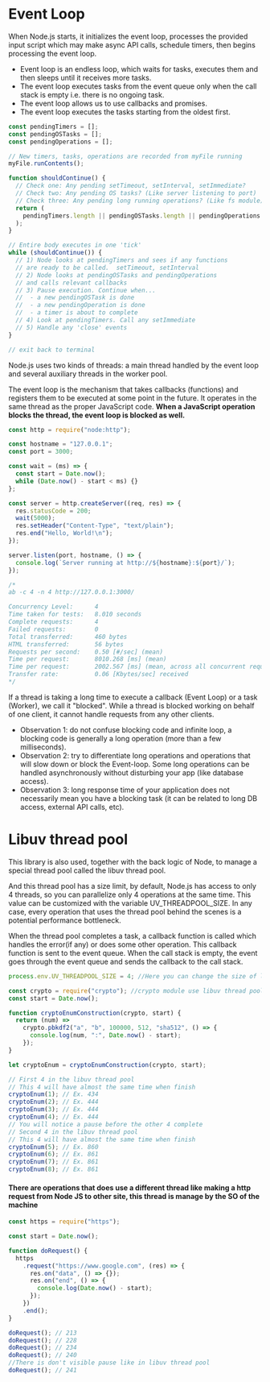 # Event Loop

When Node.js starts, it initializes the event loop, processes the provided input script which may make async API calls, schedule timers, then begins processing the event loop.

- Event loop is an endless loop, which waits for tasks, executes them and then sleeps until it receives more tasks.
- The event loop executes tasks from the event queue only when the call stack is empty i.e. there is no ongoing task.
- The event loop allows us to use callbacks and promises.
- The event loop executes the tasks starting from the oldest first.

```js script
const pendingTimers = [];
const pendingOSTasks = [];
const pendingOperations = [];

// New timers, tasks, operations are recorded from myFile running
myFile.runContents();

function shouldContinue() {
  // Check one: Any pending setTimeout, setInterval, setImmediate?
  // Check two: Any pending OS tasks? (Like server listening to port)
  // Check three: Any pending long running operations? (Like fs module)
  return (
    pendingTimers.length || pendingOSTasks.length || pendingOperations.length
  );
}

// Entire body executes in one 'tick'
while (shouldContinue()) {
  // 1) Node looks at pendingTimers and sees if any functions
  // are ready to be called.  setTimeout, setInterval
  // 2) Node looks at pendingOSTasks and pendingOperations
  // and calls relevant callbacks
  // 3) Pause execution. Continue when...
  //  - a new pendingOSTask is done
  //  - a new pendingOperation is done
  //  - a timer is about to complete
  // 4) Look at pendingTimers. Call any setImmediate
  // 5) Handle any 'close' events
}

// exit back to terminal
```

Node.js uses two kinds of threads: a main thread handled by the event loop and several auxiliary threads in the worker pool.

The event loop is the mechanism that takes callbacks (functions) and registers them to be executed at some point in the future. It operates in the same thread as the proper JavaScript code. **When a JavaScript operation blocks the thread, the event loop is blocked as well.**

```js script
const http = require("node:http");

const hostname = "127.0.0.1";
const port = 3000;

const wait = (ms) => {
  const start = Date.now();
  while (Date.now() - start < ms) {}
};

const server = http.createServer((req, res) => {
  res.statusCode = 200;
  wait(5000);
  res.setHeader("Content-Type", "text/plain");
  res.end("Hello, World!\n");
});

server.listen(port, hostname, () => {
  console.log(`Server running at http://${hostname}:${port}/`);
});

/*
ab -c 4 -n 4 http://127.0.0.1:3000/

Concurrency Level:      4
Time taken for tests:   8.010 seconds
Complete requests:      4
Failed requests:        0
Total transferred:      460 bytes
HTML transferred:       56 bytes
Requests per second:    0.50 [#/sec] (mean)
Time per request:       8010.268 [ms] (mean)
Time per request:       2002.567 [ms] (mean, across all concurrent requests)
Transfer rate:          0.06 [Kbytes/sec] received
*/
```

If a thread is taking a long time to execute a callback (Event Loop) or a task (Worker), we call it "blocked". While a thread is blocked working on behalf of one client, it cannot handle requests from any other clients.

- Observation 1: do not confuse blocking code and infinite loop, a blocking code is generally a long operation (more than a few milliseconds).
- Observation 2: try to differentiate long operations and operations that will slow down or block the Event-loop. Some long operations can be handled asynchronously without disturbing your app (like database access).
- Observation 3: long response time of your application does not necessarily mean you have a blocking task (it can be related to long DB access, external API calls, etc).

# Libuv thread pool

This library is also used, together with the back logic of Node, to manage a special thread pool called the libuv thread pool.

And this thread pool has a size limit, by default, Node.js has access to only 4 threads, so you can parallelize only 4 operations at the same time.
This value can be customized with the variable UV_THREADPOOL_SIZE.
In any case, every operation that uses the thread pool behind the scenes is a potential performance bottleneck.

When the thread pool completes a task, a callback function is called which handles the error(if any) or does some other operation. This callback function is sent to the event queue. When the call stack is empty, the event goes through the event queue and sends the callback to the call stack.

```js script
process.env.UV_THREADPOOL_SIZE = 4; //Here you can change the size of libuv thread pool

const crypto = require("crypto"); //crypto module use libuv thread pool
const start = Date.now();

function cryptoEnumConstruction(crypto, start) {
  return (num) =>
    crypto.pbkdf2("a", "b", 100000, 512, "sha512", () => {
      console.log(num, ":", Date.now() - start);
    });
}

let cryptoEnum = cryptoEnumConstruction(crypto, start);

// First 4 in the libuv thread pool
// This 4 will have almost the same time when finish
cryptoEnum(1); // Ex. 434
cryptoEnum(2); // Ex. 444
cryptoEnum(3); // Ex. 444
cryptoEnum(4); // Ex. 444
// You will notice a pause before the other 4 complete
// Second 4 in the libuv thread pool
// This 4 will have almost the same time when finish
cryptoEnum(5); // Ex. 860
cryptoEnum(6); // Ex. 861
cryptoEnum(7); // Ex. 861
cryptoEnum(8); // Ex. 861
```

#### There are operations that does use a different thread like making a http request from Node JS to other site, this thread is manage by the SO of the machine

```js script
const https = require("https");

const start = Date.now();

function doRequest() {
  https
    .request("https://www.google.com", (res) => {
      res.on("data", () => {});
      res.on("end", () => {
        console.log(Date.now() - start);
      });
    })
    .end();
}

doRequest(); // 213
doRequest(); // 228
doRequest(); // 234
doRequest(); // 240
//There is don't visible pause like in libuv thread pool
doRequest(); // 241
```
